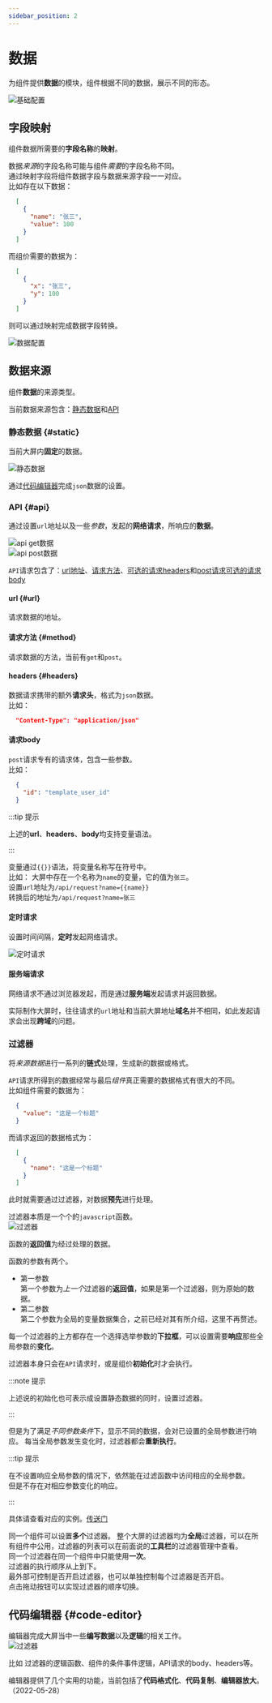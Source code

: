 ```yaml
---
sidebar_position: 2
--- 
```


# 数据  

为组件提供**数据**的模块，组件根据不同的数据，展示不同的形态。  

![基础配置](/img/docs/设计器/配置/组件配置/数据/data-config-intro.png)   

## 字段映射

组件数据所需要的**字段名称**的**映射**。  

数据*来源*的字段名称可能与组件*需要*的字段名称不同。   
通过映射字段将组件数据字段与数据来源字段一一对应。  
比如存在以下数据：

``` json
  [
    {
      "name": "张三",
      "value": 100 
    }
  ]
```
而组价需要的数据为：
``` json
  [
    {
      "x": "张三",
      "y": 100 
    }
  ]
```
则可以通过映射完成数据字段转换。 

![数据配置](/img/docs/设计器/配置/组件配置/数据/field-map.png)   


## 数据来源  
  
  组件**数据**的来源类型。  

  当前数据来源包含：[静态数据](#static)和[API](#api)

### 静态数据 {#static}

  当前大屏内**固定**的数据。  

  ![静态数据](/img/docs/设计器/配置/组件配置/数据/static-config.png)   

  通过[代码编辑器](#code-editor)完成`json`数据的设置。  

### API {#api}

  通过设置`url`地址以及一些*参数*，发起的**网络请求**，所响应的**数据**。  

  ![api get数据](/img/docs/设计器/配置/组件配置/数据/api-get.png)   
  ![api post数据](/img/docs/设计器/配置/组件配置/数据/api-post.png)   

  `API`请求包含了：[url地址](#url)、[请求方法](#method)、[可选的请求headers](#headers)和[post请求可选的请求body](#body)

#### url {#url}  

  请求数据的地址。  

#### 请求方法 {#method}  

  请求数据的方法，当前有`get`和`post`。  

#### headers {#headers}

  数据请求携带的额外**请求头**，格式为`json`数据。  
  比如：
```json
  "Content-Type": "application/json"
```

#### 请求body

  `post`请求专有的请求体，包含一些参数。  
  比如：
```json 
  {
    "id": "template_user_id"
  }
```

:::tip 提示

上述的**url**、**headers**、**body**均支持变量语法。  

:::

变量通过`{{}}`语法，将变量名称写在符号中。  
比如：
  大屏中存在一个名称为`name`的变量，它的值为`张三`。  
  设置`url`地址为`/api/request?name={{name}}`  
  转换后的地址为`/api/request?name=张三`  

#### 定时请求  

  设置时间间隔，**定时**发起网络请求。  

  ![定时请求](/img/docs/设计器/配置/组件配置/数据/request-interval.png)   

#### 服务端请求  

  网络请求不通过浏览器发起，而是通过**服务端**发起请求并返回数据。  

  实际制作大屏时，往往请求的`url`地址和当前大屏地址**域名**并不相同，如此发起请求会出现**跨域**的问题。  

### 过滤器  

  将*来源数据*进行一系列的**链式**处理，生成新的数据或格式。  

  `API`请求所得到的数据经常与最后*组件*真正需要的数据格式有很大的不同。  
  比如组件需要的数据为：
``` json 
  {
    "value": "这是一个标题"
  }
```
  而请求返回的数据格式为：  
``` json 
  [
    {
      "name": "这是一个标题"
    }
  ]
```
  此时就需要通过过滤器，对数据**预先**进行处理。  

  过滤器本质是一个个的`javascript`函数。  
 ![过滤器](/img/docs/设计器/配置/组件配置/数据/filter.png)   

  函数的**返回值**为经过处理的数据。  

  函数的参数有两个。  

  * 第一参数  
  第一个参数为*上一个*过滤器的**返回值**，如果是第一个过滤器，则为原始的数据。  
  * 第二参数  
  第二个参数为全局的变量数据集合，之前已经对其有所介绍，这里不再赘述。  

  每一个过滤器的上方都存在一个选择选举参数的**下拉框**，可以设置需要**响应**那些全局参数的**变化**。 

  过滤器本身只会在`API`请求时，或是组价**初始化**时才会执行。  

:::note 提示

上述说的初始化也可表示成设置静态数据的同时，设置过滤器。  

:::

  但是为了满足*不同参数条件*下，显示不同的数据，会对已设置的全局参数进行响应。 
  每当全局参数发生变化时，过滤器都会**重新执行**。 

:::tip 提示

在不设置响应全局参数的情况下，依然能在过滤函数中访问相应的全局参数。  
但是不存在对相应参数变化的响应。  

:::  

具体请查看对应的实例。[传送门](/docs/实例/example-6)    

同一个组件可以设置**多个**过滤器。 
整个大屏的过滤器均为**全局**过滤器，可以在所有组件中公用，过滤器的列表可以在前面说的**工具栏**的过滤器管理中查看。   
同一个过滤器在同一个组件中只能使用**一次**。  
过滤器的执行顺序从上到下。   
最外部可控制是否开启过滤器，也可以单独控制每个过滤器是否开启。  
点击拖动按钮可以实现过滤器的顺序切换。  

## 代码编辑器 {#code-editor}

  编辑器完成大屏当中一些**编写数据**以及**逻辑**的相关工作。  
  ![过滤器](/img/docs/设计器/配置/组件配置/数据/code-editor.png)   

  比如 过滤器的逻辑函数、组件的条件事件逻辑，API请求的body、headers等。  

  编辑器提供了几个实用的功能，当前包括了**代码格式化**、**代码复制**、**编辑器放大**。（2022-05-28）  
